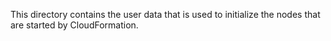 This directory contains the user data that is used to initialize the
nodes that are started by CloudFormation.
